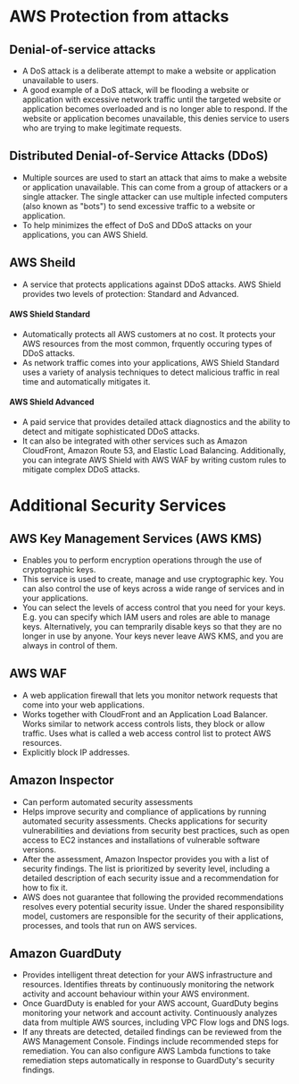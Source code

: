 # AWS Protection from attacks 

## Denial-of-service attacks
- A DoS attack is a deliberate attempt to make a website or application unavailable to users. 
- A good example of a DoS attack, will be flooding a website or application with excessive network traffic until the targeted website or application becomes overloaded and is no longer able to respond. If the website or application becomes unavailable, this denies service to users who are trying to make legitimate requests. 

## Distributed Denial-of-Service Attacks (DDoS)
- Multiple sources are used to start an attack that aims to make a website or application unavailable. This can come from a group of attackers or a single attacker. The single attacker can use multiple infected computers (also known as "bots") to send excessive traffic to a website or application. 
- To help minimizes the effect of DoS and DDoS attacks on your applications, you can AWS Shield.

## AWS Sheild
- A service that protects applications against DDoS attacks. AWS Shield provides two levels of protection: Standard and Advanced.

#### AWS Shield Standard
- Automatically protects all AWS customers at no cost. It protects your AWS resources from the most common, frquently occuring types of DDoS attacks.
- As network traffic comes into your applications, AWS Shield Standard uses a variety of analysis techniques to detect malicious traffic in real time and automatically mitigates it.

#### AWS Shield Advanced
- A paid service that provides detailed attack diagnostics and the ability to detect and mitigate sophisticated DDoS attacks.
- It can also be integrated with other services such as Amazon CloudFront, Amazon Route 53, and Elastic Load Balancing. Additionally, you can integrate AWS Shield with AWS WAF by writing custom rules to mitigate complex DDoS attacks. 

# Additional Security Services
## AWS Key Management Services (AWS KMS)
- Enables you to perform encryption operations through the use of cryptographic keys. 
- This service is used to create, manage and use cryptographic key. You can also control the use of keys across a wide range of services and in your applications. 
- You can select the levels of access control that you need for your keys. E.g. you can specify which IAM users and roles are able to manage keys. Alternatively, you can temprarily disable keys so that they are no longer in use by anyone. Your keys never leave AWS KMS, and you are always in control of them.  

## AWS WAF
- A web application firewall that lets you monitor network requests that come into your web applications.
- Works together with CloudFront and an Application Load Balancer. Works similar to network access controls lists, they block or allow traffic. Uses what is called a web access control list to protect AWS resources. 
- Explicitly block IP addresses. 

## Amazon Inspector
- Can perform automated security assessments
- Helps improve security and compliance of applications by running automated security assessments. Checks applications for security vulnerabilities and deviations from security best practices, such as open access to EC2 instances and installations of vulnerable software versions. 
- After the assessment, Amazon Inspector provides you with a list of security findings. The list is prioritized by severity level, including a detailed description of each security issue and a recommendation for how to fix it. 
- AWS does not guarantee that following the provided recommendations resolves every potential security issue. Under the shared responsibility model, customers are responsible for the security of their applications, processes, and tools that run on AWS services. 

## Amazon GuardDuty
- Provides intelligent threat detection for your AWS infrastructure and resources. Identifies threats by continuously monitoring the network activity and account behaviour within your AWS environment. 
- Once GuardDuty is enabled for your AWS account, GuardDuty begins monitoring your network and account activity. Continuously analyzes data from multiple AWS sources, including VPC Flow logs and DNS logs.
- If any threats are detected, detailed findings can be reviewed from the AWS Management Console. Findings include recommended steps for remediation. You can also configure AWS Lambda functions to take remediation steps automatically in response to GuardDuty's security findings. 
